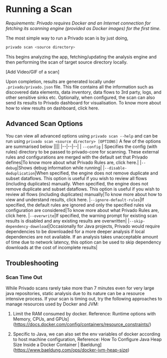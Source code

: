 # Running a Scan

*Requirements: Privado requires Docker and an Internet connection for fetching its scanning engine (provided as Docker images) for the first time.*

The most simple way to run a Privado scan is by just doing,
```bash
privado scan <source directory>
```


This begins analyzing the app, fetching/updating the analysis engine and then performing the scan of target source directory locally.

[Add Video/GIF of a scan]

Upon completion, results are generated locally under `.privado/privado.json` file. This file contains all the information such as discovered data elements, data inventory, data flows to 3rd party, logs, and other sensitive sinks etc. Optionally, when configured, the scan can also send its results to Privado dashboard for visualisation. To know more about how to view results on dashboard, click here.

## Advanced Scan Options

You can view all advanced options using `privado scan --help` and can be run using `privado scan <source directory> [OPTIONS]` A few of the options are summarised below
||||
|--|--|--|
| `--config` | Specifies the config (with rules) directory to be passed to privado-core for scanning. These external rules and configurations are merged with the default set that Privado defines|To know more about what Privado Rules are, click here.|
|`--debug`|Shows debug information while running|
|`--disable-deduplication`|When specified, the engine does not remove duplicate and subset dataflows. This option is useful if you wish to review all flows (including duplicates) manually. When specified, the engine does not remove duplicate and subset dataflows. This option is useful if you wish to review all flows (including duplicates) manually|To know more about how to view and understand results, click here.
|`--ignore-default-rules`|If specified, the default rules are ignored and only the specified rules via configuration are considered|To know more about what Privado Rules are, click here.
|`--overwrite`|If specified, the warning prompt for existing scan results is disabled and any existing results are overwritten|
|`--skip-dependency-download`|Occasionally for Java projects, Privado would require dependencies to be downloaded for a more deeper analysis if local dependencies are not available. If an analysis takes unacceptable amount of time due to network latency, this option can be used to skip dependency downloads at the cost of incomplete results|

## Troubleshooting

### Scan Time Out

While Privado scans rarely take more than 7 minutes even for very large java repositories, static analysis due to its nature can be a resource intensive process. If your scan is timing out, try the following approaches to manage resources used by Docker and JVM:

1.  Limit the RAM consumed by docker. Reference: Runtime options with Memory, CPUs, and GPUs](https://docs.docker.com/config/containers/resource_constraints/)
    
2.  Specific to Java, we can also set the env variables of docker according to host machine configuration, Reference: How To Configure Java Heap Size Inside a Docker Container | Baeldung](https://www.baeldung.com/ops/docker-jvm-heap-size)
